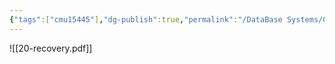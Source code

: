 ```yaml
---
{"tags":["cmu15445"],"dg-publish":true,"permalink":"/DataBase Systems/CMU 15-445：Database Systems/Lecture 20 Database Recovery/","dgPassFrontmatter":true,"noteIcon":"","created":"2025-07-14T06:34:40.320+08:00","updated":"2025-07-14T06:35:33.418+08:00"}
---
```



![[20-recovery.pdf]]

